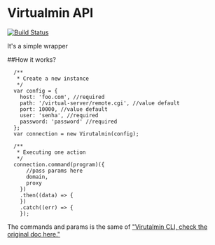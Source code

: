 # Virtualmin API

[![Build Status](https://travis-ci.org/luizstacio/virtualmin-api.svg?branch=master)](https://travis-ci.org/luizstacio/virtualmin-api)

It's a simple wrapper

##How it works?

```
  /**
   * Create a new instance
   */
  var config = {
    host: 'foo.com', //required
    path: '/virtual-server/remote.cgi', //value default
    port: 10000, //value default
    user: 'senha', //required
    password: 'password' //required
  };
  var connection = new Virutalmin(config);

  /**
   * Executing one action
   */
  connection.command(program)({
      //pass params here
      domain,
      proxy
    })
    .then((data) => {
    })
    .catch((err) => {
    });
```

The commands and params is the same of ["Virutalmin CLI, check the original doc here."](https://www.virtualmin.com/documentation/developer/cli)
